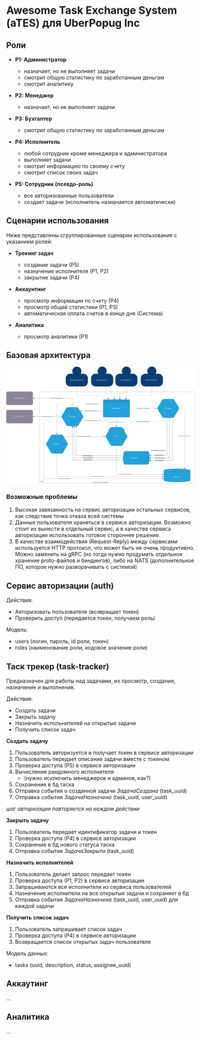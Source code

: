# Awesome Task Exchange System (aTES) для UberPopug Inc
## Роли

- **Р1: Администратор**
  - назначает, но не выполняет задачи
  - смотрит общую статистику по заработанным деньгам
  - смотрит аналитику

- **Р2: Менеджер**
  - назначает, но не выполняет задачи

- **Р3: Бухгалтер**
  - смотрит общую статистику по заработанным деньгам

- **Р4: Исполнитель**
  - любой сотрудник кроме менеджера и администратора
  - выполняет задачи
  - смотрит информацию по своему счету
  - смотрит список своих задач
  
- **Р5: Сотрудник (псевдо-роль)**
  - все авторизованные пользователи
  - создает задачи (исполнитель назначается автоматически)


## Сценарии использования

Ниже представлены сгруппированные сценарии использования с указанием ролей:

- **Трекинг задач**
  - создание задачи (Р5)
  - назначение исполнителя (Р1, Р2)
  - закрытие задачи (Р4)

- **Аккаунтинг**
  - просмотр информации по счету (Р4)
  - просмотр общей статистики (Р1, Р3)
  - автоматическая оплата счетов в конце дня (Система)

- **Аналитика**
  - просмотр аналитики (Р1)

## Базовая архитектура

![Базовая архитектура](baseline_architecture_diagram.svg)

### Возможные проблемы

1. Высокая завязанность на сервис авторизации остальных сервисов, как следствие точка отказа всей системы
2. Данные пользователя храняться в сервисе авторизации. Возможно стоит их вынести в отдельный сервис, а в качестве сервиса авторизации использовать готовое стороннее решение.
3. В качестве взаимодействия (Request-Reply) между сервисами используется HTTP протокол, что может быть не очень продуктивно. Можно заменить на gRPC (но тогда нужно продумать отдельное хранение proto-файлов и биндингов), либо на NATS (дополнительное ПО, которое нужно разворачивать с системой)

## Сервис авторизации (auth)

Действия:
- Авторизовать пользователя (возвращает токен)
- Проверить доступ (передается токен, получаем роль)

Модель:
- users (логин, пароль, id роли, токен)
- roles (наименование роли, кодовое значение роли)

## Таск трекер (task-tracker)
Предназначен для работы над задачами, их просмотр, создание, назначение и выполнение.

Действия:
- Создать задачи
- Закрыть задачу
- Назначить испольнителей на открытые задачи
- Получить список задач

**Создать задачу**
1. Пользователь авторизуется и получает токен в сервисе авторизации
2. Пользователь передает описание задачи вместе с токеном
3. Проверка доступа (Р5) в сервисе авторизации
4. Вычисление рандомного исполнителя 
    - (нужно исключить менеджеров и админов, как?)
5. Сохранение в бд таска
6. Отправка события о созданной задачи *ЗадачаСоздана* (task_uuid)
7. Отправка события *ЗадачаНазначена* (task_uuid, user_uuid)

*шаг авторизации повторяется на каждом действии*

**Закрыть задачу**
1. Пользователь передает идентификатор задачи и токен
2. Проверка доступа (Р4) в сервисе авторизации
3. Сохранение в бд нового статуса таска
4. Отправка события *ЗадачаЗакрыта* (task_uuid)

**Назначить исполнителей**
1. Пользователь делает запрос передает токен
2. Проверка доступа (Р1, Р2) в сервисе авторизации
3. Запрашиваются все исполнители из сервиса пользователей
4. Назначение исполнители на все открытые задачи и сохраняет в бд
5. Отправка события *ЗадачаНазначена* (task_uuid, user_uuid) для каждой задачи

**Получить список задач**
1. Пользователь запрашивает список задач 
2. Проверка доступа (Р4) в сервисе авторизации
3. Возвращается список открытых задач пользователя

Модель данных:
- tasks (uuid, description, status, assignee_uuid)

## Аккаутинг
...

## Аналитика
...
